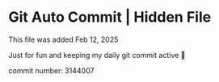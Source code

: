 # Git Auto Commit | Hidden File

This file was added Feb 12, 2025

Just for fun and keeping my daily git commit active 🤪

commit number: 3144007
